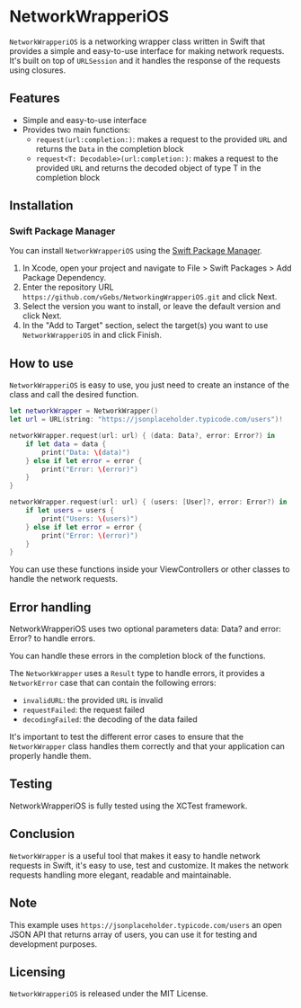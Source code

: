 # NetworkWrapperiOS

`NetworkWrapperiOS` is a networking wrapper class written in Swift that provides a simple and easy-to-use interface for making network requests. It's built on top of `URLSession` and it handles the response of the requests using closures.

## Features
- Simple and easy-to-use interface
- Provides two main functions:
    - `request(url:completion:)`: makes a request to the provided `URL` and returns the `Data` in the completion block
    - `request<T: Decodable>(url:completion:)`: makes a request to the provided `URL` and returns the decoded object of type T in the completion block

## Installation

### Swift Package Manager

You can install `NetworkWrapperiOS` using the [Swift Package Manager](https://swift.org/package-manager/).

1. In Xcode, open your project and navigate to File > Swift Packages > Add Package Dependency.
2. Enter the repository URL `https://github.com/vGebs/NetworkingWrapperiOS.git` and click Next.
3. Select the version you want to install, or leave the default version and click Next.
4. In the "Add to Target" section, select the target(s) you want to use `NetworkWrapperiOS` in and click Finish.

## How to use

`NetworkWrapperiOS` is easy to use, you just need to create an instance of the class and call the desired function.
```swift
let networkWrapper = NetworkWrapper()
let url = URL(string: "https://jsonplaceholder.typicode.com/users")!

networkWrapper.request(url: url) { (data: Data?, error: Error?) in
    if let data = data {
        print("Data: \(data)")
    } else if let error = error {
        print("Error: \(error)")
    }
}

networkWrapper.request(url: url) { (users: [User]?, error: Error?) in
    if let users = users {
        print("Users: \(users)")
    } else if let error = error {
        print("Error: \(error)")
    }
}
```

You can use these functions inside your ViewControllers or other classes to handle the network requests.

## Error handling

NetworkWrapperiOS uses two optional parameters data: Data? and error: Error? to handle errors.

You can handle these errors in the completion block of the functions.

The `NetworkWrapper` uses a `Result` type to handle errors, it provides a `NetworkError` case that can contain the following errors:
- `invalidURL`: the provided `URL` is invalid
- `requestFailed`: the request failed
- `decodingFailed`: the decoding of the data failed

It's important to test the different error cases to ensure that the `NetworkWrapper` class handles them correctly and that your application can properly handle them.

## Testing

NetworkWrapperiOS is fully tested using the XCTest framework.

## Conclusion

`NetworkWrapper` is a useful tool that makes it easy to handle network requests in Swift, it's easy to use, test and customize. It makes the network requests handling more elegant, readable and maintainable.

## Note
This example uses `https://jsonplaceholder.typicode.com/users` an open JSON API that returns array of users, you can use it for testing and development purposes.

## Licensing

`NetworkWrapperiOS` is released under the MIT License.
